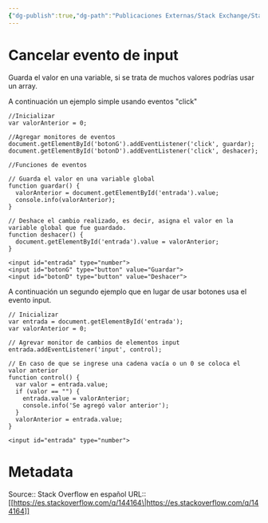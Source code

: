 ```yaml
---
{"dg-publish":true,"dg-path":"Publicaciones Externas/Stack Exchange/Stack Overflow en español/es.stackoverflow.com-144164.md","permalink":"/publicaciones-externas/stack-exchange/stack-overflow-en-espanol/es-stackoverflow-com-144164/","title":"Cancelar evento de input","hide":true,"noteIcon":"default","created":"2024-04-03T12:49:10.727-06:00","updated":"2024-04-05T16:43:53.129-06:00"}
---
```


# Cancelar evento de input

Guarda el valor en una variable, si se trata de muchos valores podrías usar un array.

A continuación un ejemplo simple usando eventos "click"

<!-- begin snippet: js hide: false console: true babel: false -->

<!-- language: lang-js -->

    //Inicializar
    var valorAnterior = 0;

    //Agregar monitores de eventos
    document.getElementById('botonG').addEventListener('click', guardar);
    document.getElementById('botonD').addEventListener('click', deshacer);

    //Funciones de eventos

    // Guarda el valor en una variable global
    function guardar() {
      valorAnterior = document.getElementById('entrada').value;
      console.info(valorAnterior);
    }
    
    // Deshace el cambio realizado, es decir, asigna el valor en la variable global que fue guardado.
    function deshacer() {
      document.getElementById('entrada').value = valorAnterior;
    }

<!-- language: lang-html -->

    <input id="entrada" type="number">
    <input id="botonG" type="button" value="Guardar">
    <input id="botonD" type="button" value="Deshacer">

<!-- end snippet -->

A continuación un segundo ejemplo que en lugar de usar botones usa el evento input.

<!-- begin snippet: js hide: false console: true babel: false -->

<!-- language: lang-js -->

    // Inicializar
    var entrada = document.getElementById('entrada');
    var valorAnterior = 0;

    // Agrevar monitor de cambios de elementos input
    entrada.addEventListener('input', control);

    // En caso de que se ingrese una cadena vacía o un 0 se coloca el valor anterior
    function control() {
      var valor = entrada.value;
      if (valor == "") {
        entrada.value = valorAnterior;
        console.info('Se agregó valor anterior');
      }
      valorAnterior = entrada.value;
    }

<!-- language: lang-html -->

    <input id="entrada" type="number">

<!-- end snippet -->



# Metadata
Source:: Stack Overflow en español
URL:: [[https://es.stackoverflow.com/q/144164\|https://es.stackoverflow.com/q/144164]]


